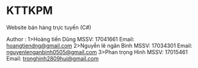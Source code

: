 # KTTKPM
Website bán hàng trực tuyến (C#)

Author :
1>Hoàng tiến Dũng      MSSV: 17041661 Email: hoangtiendng@gmail.com
2>Nguyễn lê ngân Bình  MSSV: 17034301 Email: nguyenlenganbinh0505@gmail.com
3>Phan trọng Hinh      MSSV: 17015461 Email: tronghinh2809hui@gmail.com